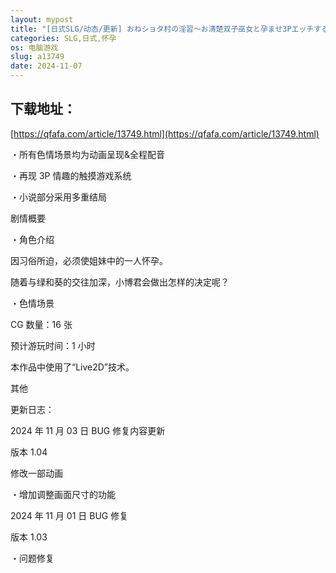 ```yaml
---
layout: mypost
title: "[日式SLG/动态/更新] おねショタ村の淫習～お清楚双子巫女と孕ませ3PエッチするLive2DおさわりSLG～ Ver1.04 机翻汉化 [1.91G]"
categories: SLG,日式,怀孕
os: 电脑游戏
slug: a13749
date: 2024-11-07
---
```


## 下载地址：

[https://qfafa.com/article/13749.html](https://qfafa.com/article/13749.html)

・所有色情场景均为动画呈现&amp;全程配音

・再现 3P 情趣的触摸游戏系统

・小说部分采用多重结局

剧情概要

・角色介绍

因习俗所迫，必须使姐妹中的一人怀孕。

随着与绿和葵的交往加深，小博君会做出怎样的决定呢？

・色情场景

CG 数量：16 张

预计游玩时间：1 小时

本作品中使用了“Live2D”技术。

其他

更新日志：

2024 年 11 月 03 日 BUG 修复内容更新

版本 1.04

修改一部动画

・增加调整画面尺寸的功能

2024 年 11 月 01 日 BUG 修复

版本 1.03

・问题修复